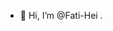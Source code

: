 - 👋 Hi, I’m @Fati-Hei
.

<!---
Fati-Hei/Fati-Hei is a ✨ special ✨ repository because its `README.md` (this file) appears on your GitHub profile.
You can click the Preview link to take a look at your changes.
--->
